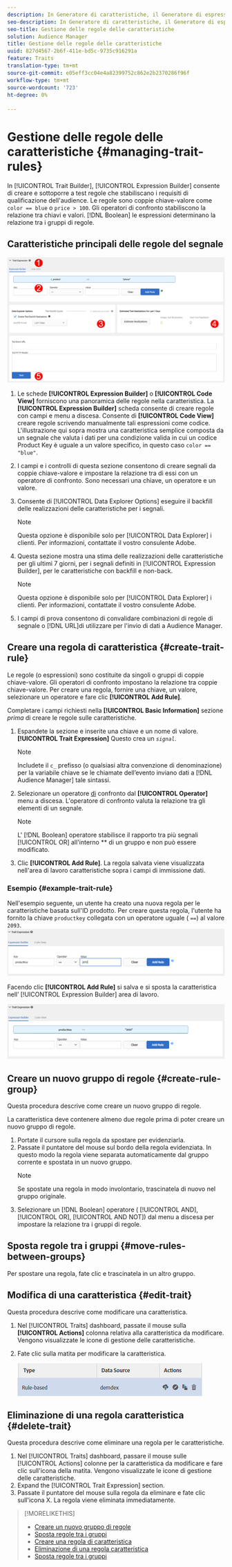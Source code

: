 ```yaml
---
description: In Generatore di caratteristiche, il Generatore di espressioni consente di creare e testare regole che stabiliscano i requisiti di qualificazione dell'audience. Le regole sono composte da coppie chiave-valore come "color == blue" o "price > 100". Gli operatori di confronto stabiliscono la relazione tra chiavi e valori. Le espressioni booleane determinano la relazione tra i gruppi di regole.
seo-description: In Generatore di caratteristiche, il Generatore di espressioni consente di creare e testare regole che stabiliscano i requisiti di qualificazione dell'audience. Le regole sono composte da coppie chiave-valore come "color == blue" o "price > 100". Gli operatori di confronto stabiliscono la relazione tra chiavi e valori. Le espressioni booleane determinano la relazione tra i gruppi di regole.
seo-title: Gestione delle regole delle caratteristiche
solution: Audience Manager
title: Gestione delle regole delle caratteristiche
uuid: 827d4567-2b6f-411e-bd5c-9735c916291a
feature: Traits
translation-type: tm+mt
source-git-commit: e05eff3cc04e4a82399752c862e2b2370286f96f
workflow-type: tm+mt
source-wordcount: '723'
ht-degree: 0%

---
```



# Gestione delle regole delle caratteristiche {#managing-trait-rules}

In [!UICONTROL Trait Builder], [!UICONTROL Expression Builder] consente di creare e sottoporre a test regole che stabiliscano i requisiti di qualificazione dell&#39;audience. Le regole sono coppie chiave-valore come `color == blue` o `price > 100`. Gli operatori di confronto stabiliscono la relazione tra chiavi e valori. [!DNL Boolean] le espressioni determinano la relazione tra i gruppi di regole.

<!-- c_tb_rules.xml -->

## Caratteristiche principali delle regole del segnale

![](assets/manage-trait-rules.png)

1. Le schede **[!UICONTROL Expression Builder]** o **[!UICONTROL Code View]** forniscono una panoramica delle regole nella caratteristica. La **[!UICONTROL Expression Builder]** scheda consente di creare regole con campi e menu a discesa. Consente di **[!UICONTROL Code View]** creare regole scrivendo manualmente tali espressioni come codice. L&#39;illustrazione qui sopra mostra una caratteristica semplice composta da un segnale che valuta i dati per una condizione valida in cui un codice Product Key è uguale a un valore specifico, in questo caso `color == "blue"`.

1. I campi e i controlli di questa sezione consentono di creare segnali da coppie chiave-valore e impostare la relazione tra di essi con un operatore di confronto. Sono necessari una chiave, un operatore e un valore.
1. Consente di [!UICONTROL Data Explorer Options] eseguire il backfill delle realizzazioni delle caratteristiche per i segnali.
   >[!NOTE]
   >
   >Questa opzione è disponibile solo per [!UICONTROL Data Explorer] i clienti. Per informazioni, contattate il vostro consulente Adobe.
1. Questa sezione mostra una stima delle realizzazioni delle caratteristiche per gli ultimi 7 giorni, per i segnali definiti in [!UICONTROL Expression Builder], per le caratteristiche con backfill e non-back.
   >[!NOTE]
   >
   >Questa opzione è disponibile solo per [!UICONTROL Data Explorer] i clienti. Per informazioni, contattate il vostro consulente Adobe.
1. I campi di prova consentono di convalidare combinazioni di regole di segnale o [!DNL URL]di utilizzare per l&#39;invio di dati a  Audience Manager.

## Creare una regola di caratteristica {#create-trait-rule}

Le regole (o espressioni) sono costituite da singoli o gruppi di coppie chiave-valore. Gli operatori di confronto impostano la relazione tra coppie chiave-valore. Per creare una regola, fornire una chiave, un valore, selezionare un operatore e fare clic **[!UICONTROL Add Rule]**.

<!-- t_tb_create_rules.xml -->

Completare i campi richiesti nella **[!UICONTROL Basic Information]** sezione *prima* di creare le regole sulle caratteristiche.

1. Espandete la sezione e inserite una chiave e un nome di valore. **[!UICONTROL Trait Expression]** Questo crea un *`signal`*.
   >[!NOTE]
   >
   >Includete il `c_` prefisso (o qualsiasi altra convenzione di denominazione) per la variabile chiave se le chiamate dell’evento inviano dati a [!DNL Audience Manager] tale sintassi.
1. Selezionare un operatore [di](../../features/traits/trait-comparison-operators.md) confronto dal **[!UICONTROL Operator]** menu a discesa. L&#39;operatore di confronto valuta la relazione tra gli elementi di un segnale.
   >[!NOTE]
   >
   >L&#39; [!DNL Boolean] operatore stabilisce il rapporto tra più segnali [!UICONTROL OR] all&#39;interno ** di un gruppo e non può essere modificato.
1. Clic **[!UICONTROL Add Rule]**. La regola salvata viene visualizzata nell&#39;area di lavoro caratteristiche sopra i campi di immissione dati.

### Esempio {#example-trait-rule}

Nell&#39;esempio seguente, un utente ha creato una nuova regola per le caratteristiche basata sull&#39;ID prodotto. Per creare questa regola, l&#39;utente ha fornito la chiave `productkey` collegata con un operatore uguale ( `==`) al valore `2093`.
![](assets/tb_sample_rule1.png)

Facendo clic **[!UICONTROL Add Rule]** si salva e si sposta la caratteristica nell’ [!UICONTROL Expression Builder] area di lavoro.

![](assets/tb_sample_rule2.png)

## Creare un nuovo gruppo di regole {#create-rule-group}

Questa procedura descrive come creare un nuovo gruppo di regole.

<!-- t_tb_new_rule_group.xml -->

La caratteristica deve contenere almeno due regole prima di poter creare un nuovo gruppo di regole.

1. Portate il cursore sulla regola da spostare per evidenziarla.
1. Passate il puntatore del mouse sul bordo della regola evidenziata.
In questo modo la regola viene separata automaticamente dal gruppo corrente e spostata in un nuovo gruppo.
   >[!NOTE]
   >
   >Se spostate una regola in modo involontario, trascinatela di nuovo nel gruppo originale.
1. Selezionare un [!DNL Boolean] operatore ( [!UICONTROL AND], [!UICONTROL OR], [!UICONTROL AND NOT]) dal menu a discesa per impostare la relazione tra i gruppi di regole.

## Sposta regole tra i gruppi {#move-rules-between-groups}

Per spostare una regola, fate clic e trascinatela in un altro gruppo.

## Modifica di una caratteristica {#edit-trait}

Questa procedura descrive come modificare una caratteristica.

<!-- t_tb_edit.xml -->

1. Nel [!UICONTROL Traits] dashboard, passate il mouse sulla **[!UICONTROL Actions]** colonna relativa alla caratteristica da modificare. Vengono visualizzate le icone di gestione delle caratteristiche.
1. Fate clic sulla matita per modificare la caratteristica.

   ![](assets/tb_edit_trait.png)

## Eliminazione di una regola caratteristica {#delete-trait}

Questa procedura descrive come eliminare una regola per le caratteristiche.

<!-- t_tb_delete_rule.xml -->

1. Nel [!UICONTROL Traits] dashboard, passare il mouse sulle [!UICONTROL Actions] colonne per la caratteristica da modificare e fare clic sull&#39;icona della matita. Vengono visualizzate le icone di gestione delle caratteristiche.
1. Expand the [!UICONTROL Trait Expression] section.
1. Passate il puntatore del mouse sulla regola da eliminare e fate clic sull&#39;icona X. La regola viene eliminata immediatamente.

>[!MORELIKETHIS]
>
>* [Creare un nuovo gruppo di regole](../../features/traits/manage-trait-rules.md#create-rule-group)
>* [Sposta regole tra i gruppi](../../features/traits/manage-trait-rules.md#move-rules-between-groups)
>* [Creare una regola di caratteristica](../../features/traits/manage-trait-rules.md#create-trait-rule)
>* [Eliminazione di una regola caratteristica](../../features/traits/manage-trait-rules.md#delete-trait)
>* [Sposta regole tra i gruppi](../../features/traits/manage-trait-rules.md#move-rules-between-groups)

